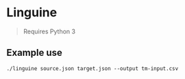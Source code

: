 # Linguine

> Requires Python 3

## Example use

```
./linguine source.json target.json --output tm-input.csv
```
